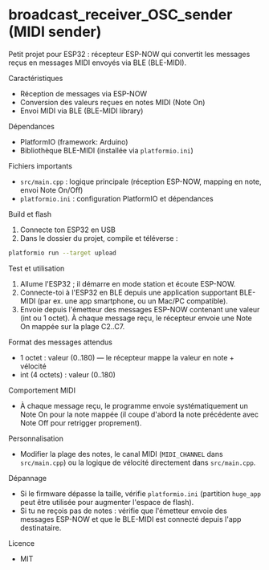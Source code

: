 # broadcast_receiver_OSC_sender (MIDI sender)

Petit projet pour ESP32 : récepteur ESP-NOW qui convertit les messages reçus en messages MIDI envoyés via BLE (BLE-MIDI).

Caractéristiques
- Réception de messages via ESP-NOW
- Conversion des valeurs reçues en notes MIDI (Note On)
- Envoi MIDI via BLE (BLE-MIDI library)

Dépendances
- PlatformIO (framework: Arduino)
- Bibliothèque BLE-MIDI (installée via `platformio.ini`)

Fichiers importants
- `src/main.cpp` : logique principale (réception ESP-NOW, mapping en note, envoi Note On/Off)
- `platformio.ini` : configuration PlatformIO et dépendances

Build et flash
1. Connecte ton ESP32 en USB
2. Dans le dossier du projet, compile et téléverse :

```bash
platformio run --target upload
```

Test et utilisation
1. Allume l'ESP32 ; il démarre en mode station et écoute ESP-NOW.
2. Connecte-toi à l'ESP32 en BLE depuis une application supportant BLE-MIDI (par ex. une app smartphone, ou un Mac/PC compatible).
3. Envoie depuis l'émetteur des messages ESP-NOW contenant une valeur (int ou 1 octet). À chaque message reçu, le récepteur envoie une Note On mappée sur la plage C2..C7.

Format des messages attendus
- 1 octet : valeur (0..180) — le récepteur mappe la valeur en note + vélocité
- int (4 octets) : valeur (0..180)

Comportement MIDI
- À chaque message reçu, le programme envoie systématiquement un Note On pour la note mappée (il coupe d'abord la note précédente avec Note Off pour retrigger proprement).

Personnalisation
- Modifier la plage des notes, le canal MIDI (`MIDI_CHANNEL` dans `src/main.cpp`) ou la logique de vélocité directement dans `src/main.cpp`.

Dépannage
- Si le firmware dépasse la taille, vérifie `platformio.ini` (partition `huge_app` peut être utilisée pour augmenter l'espace de flash).
- Si tu ne reçois pas de notes : vérifie que l'émetteur envoie des messages ESP-NOW et que le BLE-MIDI est connecté depuis l'app destinataire.

Licence
- MIT
